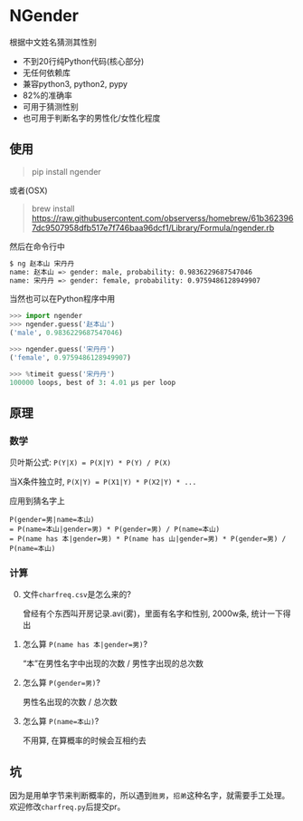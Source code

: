 # NGender

根据中文姓名猜测其性别

- 不到20行纯Python代码(核心部分)
- 无任何依赖库
- 兼容python3, python2, pypy
- 82%的准确率
- 可用于猜测性别
- 也可用于判断名字的男性化/女性化程度

## 使用

> pip install ngender

或者(OSX)

> brew install https://raw.githubusercontent.com/observerss/homebrew/61b3623967dc9507958dfb517e7f746baa96dcf1/Library/Formula/ngender.rb

然后在命令行中

```bash
$ ng 赵本山 宋丹丹
name: 赵本山 => gender: male, probability: 0.9836229687547046
name: 宋丹丹 => gender: female, probability: 0.9759486128949907
```

当然也可以在Python程序中用

```py
>>> import ngender
>>> ngender.guess('赵本山')
('male', 0.9836229687547046)

>>> ngender.guess('宋丹丹')
('female', 0.9759486128949907)

>>> %timeit guess('宋丹丹')
100000 loops, best of 3: 4.01 µs per loop
```

## 原理

### 数学

贝叶斯公式: ```P(Y|X) = P(X|Y) * P(Y) / P(X)```

当X条件独立时, ```P(X|Y) = P(X1|Y) * P(X2|Y) * ...```

应用到猜名字上

```
P(gender=男|name=本山) 
= P(name=本山|gender=男) * P(gender=男) / P(name=本山)
= P(name has 本|gender=男) * P(name has 山|gender=男) * P(gender=男) / P(name=本山)
```

### 计算

0. 文件`charfreq.csv`是怎么来的?
 
	曾经有个东西叫开房记录.avi(雾)，里面有名字和性别, 2000w条, 统计一下得出

0. 怎么算 `P(name has 本|gender=男)`?
 
	“本”在男性名字中出现的次数 / 男性字出现的总次数
	
0. 怎么算 `P(gender=男)`?
 
	男性名出现的次数 / 总次数

0. 怎么算 `P(name=本山)`?
 
	不用算, 在算概率的时候会互相约去
	


## 坑
因为是用单字节来判断概率的，所以遇到`胜男`，`招弟`这种名字，就需要手工处理。欢迎修改`charfreq.py`后提交pr。
